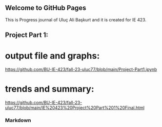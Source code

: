 ## Welcome to GitHub Pages

This is Progress journal of Uluç Ali Başkurt and it is created for IE 423.

## Project Part 1:

# output file and graphs:

https://github.com/BU-IE-423/fall-23-uluc77/blob/main/Project-Part1.ipynb

# trends and summary:

https://github.com/BU-IE-423/fall-23-uluc77/blob/main/IE%20423%20Project%20Part%201%20Final.html


### Markdown

